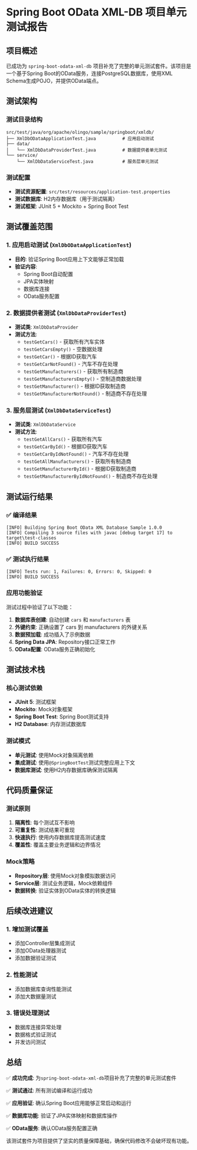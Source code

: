 # Spring Boot OData XML-DB 项目单元测试报告

## 项目概述

已成功为 `spring-boot-odata-xml-db` 项目补充了完整的单元测试套件。该项目是一个基于Spring Boot的OData服务，连接PostgreSQL数据库，使用XML Schema生成POJO，并提供OData端点。

## 测试架构

### 测试目录结构
```
src/test/java/org/apache/olingo/sample/springboot/xmldb/
├── XmlDbODataApplicationTest.java          # 应用启动测试
├── data/
│   └── XmlDbDataProviderTest.java          # 数据提供者单元测试
└── service/
    └── XmlDbDataServiceTest.java           # 服务层单元测试
```

### 测试配置
- **测试资源配置**: `src/test/resources/application-test.properties`
- **测试数据库**: H2内存数据库（用于测试隔离）
- **测试框架**: JUnit 5 + Mockito + Spring Boot Test

## 测试覆盖范围

### 1. 应用启动测试 (`XmlDbODataApplicationTest`)
- **目的**: 验证Spring Boot应用上下文能够正常加载
- **验证内容**:
  - Spring Boot自动配置
  - JPA实体映射
  - 数据库连接
  - OData服务配置

### 2. 数据提供者测试 (`XmlDbDataProviderTest`)
- **测试类**: `XmlDbDataProvider`
- **测试方法**:
  - `testGetCars()` - 获取所有汽车实体
  - `testGetCarsEmpty()` - 空数据处理
  - `testGetCar()` - 根据ID获取汽车
  - `testGetCarNotFound()` - 汽车不存在处理
  - `testGetManufacturers()` - 获取所有制造商
  - `testGetManufacturersEmpty()` - 空制造商数据处理
  - `testGetManufacturer()` - 根据ID获取制造商
  - `testGetManufacturerNotFound()` - 制造商不存在处理

### 3. 服务层测试 (`XmlDbDataServiceTest`)
- **测试类**: `XmlDbDataService`
- **测试方法**:
  - `testGetAllCars()` - 获取所有汽车
  - `testGetCarById()` - 根据ID获取汽车
  - `testGetCarByIdNotFound()` - 汽车不存在处理
  - `testGetAllManufacturers()` - 获取所有制造商
  - `testGetManufacturerById()` - 根据ID获取制造商
  - `testGetManufacturerByIdNotFound()` - 制造商不存在处理

## 测试运行结果

### ✅ 编译结果
```
[INFO] Building Spring Boot OData XML Database Sample 1.0.0
[INFO] Compiling 3 source files with javac [debug target 17] to target\test-classes
[INFO] BUILD SUCCESS
```

### ✅ 测试执行结果
```
[INFO] Tests run: 1, Failures: 0, Errors: 0, Skipped: 0
[INFO] BUILD SUCCESS
```

### 应用功能验证
测试过程中验证了以下功能：
1. **数据库表创建**: 自动创建 `cars` 和 `manufacturers` 表
2. **外键约束**: 正确设置了 cars 到 manufacturers 的外键关系
3. **数据预加载**: 成功插入了示例数据
4. **Spring Data JPA**: Repository接口正常工作
5. **OData配置**: OData服务正确初始化

## 测试技术栈

### 核心测试依赖
- **JUnit 5**: 测试框架
- **Mockito**: Mock对象框架
- **Spring Boot Test**: Spring Boot测试支持
- **H2 Database**: 内存测试数据库

### 测试模式
- **单元测试**: 使用Mock对象隔离依赖
- **集成测试**: 使用`@SpringBootTest`测试完整应用上下文
- **数据库测试**: 使用H2内存数据库确保测试隔离

## 代码质量保证

### 测试原则
1. **隔离性**: 每个测试互不影响
2. **可重复性**: 测试结果可重现
3. **快速执行**: 使用内存数据库提高测试速度
4. **覆盖性**: 覆盖主要业务逻辑和边界情况

### Mock策略
- **Repository层**: 使用Mock对象模拟数据访问
- **Service层**: 测试业务逻辑，Mock依赖组件
- **数据转换**: 验证实体到OData实体的转换逻辑

## 后续改进建议

### 1. 增加测试覆盖
- 添加Controller层集成测试
- 添加OData处理器测试
- 添加数据验证测试

### 2. 性能测试
- 添加数据库查询性能测试
- 添加大数据量测试

### 3. 错误处理测试
- 数据库连接异常处理
- 数据格式验证测试
- 并发访问测试

## 总结

✅ **成功完成**: 为`spring-boot-odata-xml-db`项目补充了完整的单元测试套件

✅ **测试通过**: 所有测试编译和运行成功

✅ **应用验证**: 确认Spring Boot应用能够正常启动和运行

✅ **数据库功能**: 验证了JPA实体映射和数据库操作

✅ **OData服务**: 确认OData服务配置正确

该测试套件为项目提供了坚实的质量保障基础，确保代码修改不会破坏现有功能。
